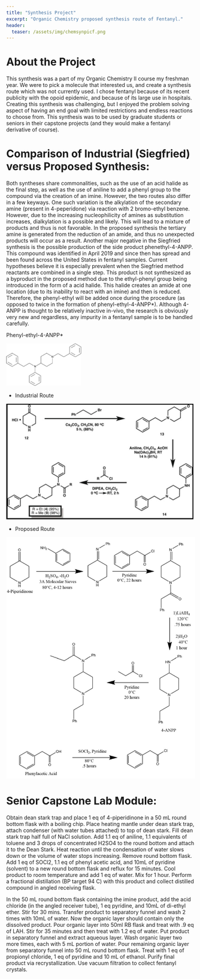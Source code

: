 ```yaml
---
title: "Synthesis Project"
excerpt: "Organic Chemistry proposed synthesis route of Fentanyl."
header:
  teaser: /assets/img/chemsynpicf.png
---
```


# About the Project 
This synthesis was a part of my Organic Chemistry II course my freshman year. We were to pick a molecule that interested us, and create a synthesis route which was not 
currently used. I chose fentanyl because of its recent publicity with the opoid epidemic, and because of its large use in hospitals. Creating this synthesis was challenging, but I enjoyed the problem solving aspect of having an end goal with limited restrictions and endless reactions to choose from. This synthesis was to be used by graduate students or seniors in their capstone projects (and they would make a fentanyl derivative of course).

# Comparison of Industrial (Siegfried) versus Proposed Synthesis:
Both syntheses share commonalities, such as the use of an acid halide as the final step, as well as the use of aniline to add a phenyl group to the compound via the creation of an imine. However, the two routes also differ in a few keyways. One such variation is the alkylation of the secondary amine (present in 4-peperidone) via reaction with 2 bromo-ethyl benzene. However, due to the increasing nucleophilicity of amines as substitution increases, dialkylation is a possible and likely. This will lead to a mixture of products and thus is not favorable. In the proposed synthesis the tertiary amine is generated from the reduction of an amide, and thus no unexpected products will occur as a result. Another major negative in the Siegfried synthesis is the possible production of the side product phenethyl-4-ANPP. This compound was identified in April 2019 and since then has spread and been found across the United States in fentanyl samples. Current hypotheses believe it is especially prevalent when the Siegfried method reactants are combined in a single step. This product is not synthesized as a byproduct in the proposed method due to the ethyl-phenyl group being introduced in the form of a acid halide. This halide creates an amide at one location (due to its inability to react with an imine) and then is reduced. Therefore, the phenyl-ethyl will be added once during the procedure (as opposed to twice in the formation of phenyl-ethyl-4-ANPP*). Although 4-ANPP is thought to be relatively inactive in-vivo, the research is obviously very new and regardless, any impurity in a fentanyl sample is to be handled carefully.  

Phenyl-ethyl-4-ANPP*

<img src="/assets/img/chemsynpic1.jpg" alt="Phenyl-ethyl-4-ANPP" style="width:200px;"/>


* Industrial Route

<img src="/assets/img/chemsynpic2.jpg" alt="Phenyl-ethyl-4-ANPP" style="width:500px;"/>

* Proposed Route

<img src="/assets/img/chemsynpic3.jpg" alt="Phenyl-ethyl-4-ANPP" style="width:700px;"/>

# Senior Capstone Lab Module: 
Obtain dean stark trap and place 1 eq of 4-piperidinone in a 50 mL round bottom flask with a boiling chip. Place heating mantle under dean stark trap, attach condenser (with water tubes attached) to top of dean stark. Fill dean stark trap half full of NaCl solution. Add 1.1 eq of aniline, 1.1 equivalents of toluene and 3 drops of concentrated H2SO4 to the round bottom and attach it to the Dean Stark. Heat reaction until the condensation of water slows down or the volume of water stops increasing. Remove round bottom flask. Add 1 eq of SOCl2, 1.1 eq of phenyl acetic acid, and 10mL of pyridine (solvent) to a new round bottom flask and reflux for 15 minutes. Cool product to room temperature and add 1 eq of water. Mix for 1 hour. Perform a fractional distillation (BP target 94 C) with this product and collect distilled compound in angled receiving flask. 

In the 50 mL round bottom flask containing the imine product, add the acid chloride (in the angled receiver tube), 1 eq pyridine, and 10mL of di-ethyl ether. Stir for 30 mins. Transfer product to separatory funnel and wash 2 times with 10mL of water. Now the organic layer should contain only the dissolved product. Pour organic layer into 50ml RB flask and treat with .9 eq of LAH. Stir for 35 minutes and then treat with 1.2 eq of water. Put product in separatory funnel and extract aqueous layer. Wash organic layer two more times, each with 5 mL portion of water. Pour remaining organic layer from separatory funnel into 50 mL round bottom flask. Treat with 1 eq of propionyl chloride, 1 eq of pyridine and 10 mL of ethanol. Purify final product via recrystallization. Use vacuum filtration to collect fentanyl crystals.



